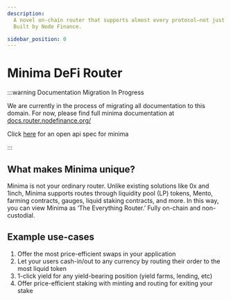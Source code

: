 ```yaml
---
description:
  A novel on-chain router that supports almost every protocol—not just tokens.
  Built by Node Finance.

sidebar_position: 0
---
```


# Minima DeFi Router

:::warning Documentation Migration In Progress

We are currently in the process of migrating all documentation to this domain. For now, please find full minima documentation at
[docs.router.nodefinance.org/](https://docs.router.nodefinance.org)

Click [here](./api) for an open api spec for minima

:::

## What makes Minima unique?

Minima is not your ordinary router. Unlike existing solutions like 0x and 1inch, Minima supports routes through liquidity pool (LP) tokens, Mento, farming contracts, gauges, liquid staking contracts, and more. In this way, you can view Minima as ‘The Everything Router.’ Fully on-chain and non-custodial.&#x20;

## Example use-cases

1. Offer the most price-efficient swaps in your application
2. Let your users cash-in/out to any currency by routing their order to the most liquid token
3. 1-click yield for any yield-bearing position (yield farms, lending, etc)
4. Offer price-efficient staking with minting and routing for exiting your stake

